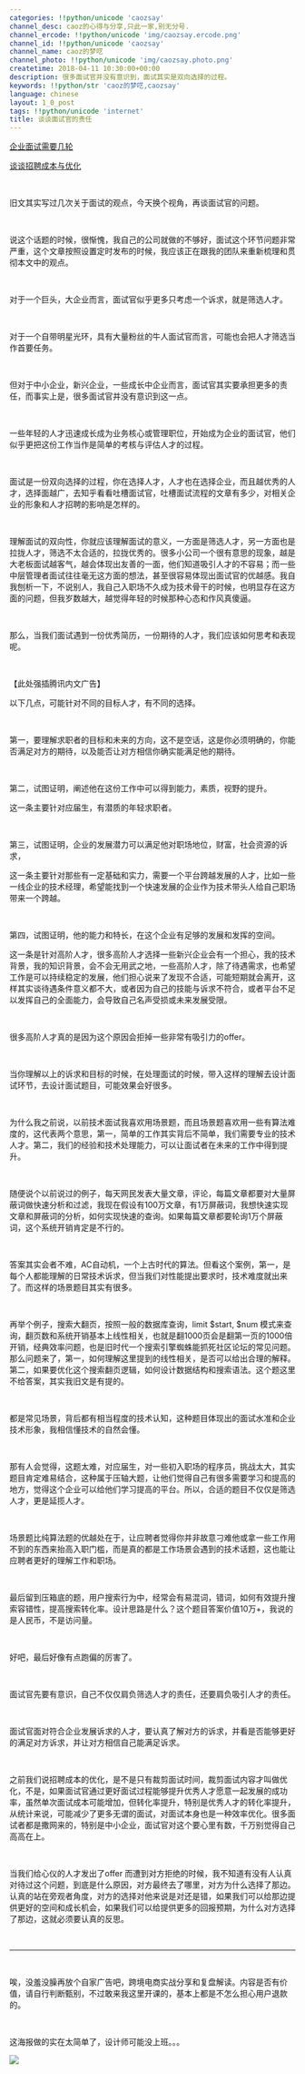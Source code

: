 ```yaml
---
categories: !!python/unicode 'caozsay'
channel_desc: caoz的心得与分享,只此一家,别无分号.
channel_ercode: !!python/unicode 'img/caozsay.ercode.png'
channel_id: !!python/unicode 'caozsay'
channel_name: caoz的梦呓
channel_photo: !!python/unicode 'img/caozsay.photo.png'
createtime: 2018-04-11 10:30:00+00:00
description: 很多面试官并没有意识到，面试其实是双向选择的过程。
keywords: !!python/str 'caoz的梦呓,caozsay'
language: chinese
layout: 1_0_post
tags: !!python/unicode 'internet'
title: 谈谈面试官的责任
---
```

<div class="rich_media_content" id="js_content">
<p>
<a href="http://mp.weixin.qq.com/s?__biz=MzI0MjA1Mjg2Ng==&amp;mid=2649867477&amp;idx=1&amp;sn=2dff0f88aec82c52a05d61cb0dd60089&amp;chksm=f1075eb8c670d7ae3e95591c761b0257604abc800b179cccbba419002c37f42da98cb00e892b&amp;scene=21#wechat_redirect" target="_blank">
          企业面试需要几轮
         </a>
<br/>
</p>
<p>
<a href="http://mp.weixin.qq.com/s?__biz=MzI0MjA1Mjg2Ng==&amp;mid=2649867653&amp;idx=1&amp;sn=e86ac7f910a3cbbb5a8ea1898230ff83&amp;chksm=f1075fe8c670d6fe5763c75ea3778d809f916ce6d4571e59f962892cb7adea8dfe45317d85f7&amp;scene=21#wechat_redirect" target="_blank">
          谈谈招聘成本与优化
         </a>
<br/>
</p>
<p>
<br/>
</p>
<p>
         旧文其实写过几次关于面试的观点，今天换个视角，再谈面试官的问题。
        </p>
<p>
<br/>
</p>
<p>
         说这个话题的时候，很惭愧，我自己的公司就做的不够好，面试这个环节问题非常严重，这个文章按照设置定时发布的时候，我应该正在跟我的团队来重新梳理和贯彻本文中的观点。
        </p>
<p>
<br/>
</p>
<p>
         对于一个巨头，大企业而言，面试官似乎更多只考虑一个诉求，就是筛选人才。
        </p>
<p>
<br/>
</p>
<p>
         对于一个自带明星光环，具有大量粉丝的牛人面试官而言，可能也会把人才筛选当作首要任务。
        </p>
<p>
<br/>
</p>
<p>
         但对于中小企业，新兴企业，一些成长中企业而言，面试官其实要承担更多的责任，而事实上是，很多面试官并没有意识到这一点。
        </p>
<p>
<br/>
</p>
<p>
         一些年轻的人才迅速成长成为业务核心或管理职位，开始成为企业的面试官，他们似乎更把这份工作当作是简单的考核与评估人才的过程。
        </p>
<p>
<br/>
</p>
<p>
         面试是一份双向选择的过程，你在选择人才，人才也在选择企业，而且越优秀的人才，选择面越广，去知乎看看吐槽面试官，吐槽面试流程的文章有多少，对相关企业的形象和人才招聘的影响是怎样的。
        </p>
<p>
<br/>
</p>
<p>
         理解面试的双向性，你就应该理解面试的意义，一方面是筛选人才，另一方面也是拉拢人才，筛选不太合适的，拉拢优秀的。很多小公司一个很有意思的现象，越是大老板面试越客气，越会体现出友善的一面，他们知道吸引人才的不容易；而一些中层管理者面试往往毫无这方面的想法，甚至很容易体现出面试官的优越感。我自我刨析一下，不说别人，我自己入职场不久成为技术骨干的时候，也明显存在这方面的问题，但我岁数越大，越觉得年轻的时候那种心态和作风真傻逼。
        </p>
<p>
<br/>
</p>
<p>
         那么，当我们面试遇到一份优秀简历，一份期待的人才，我们应该如何思考和表现呢。
        </p>
<p>
<br/>
</p>
<p>
         【此处强插腾讯内文广告】
        </p>
<p>
<mpcpc class="js_cpc_area res_iframe cpc_iframe" data-category_id_list="48|32|26|1|27|28|44|45|46|39|8|3|35|41|5|31|6|7|24|37|22|11|40|47|15|36|43|16|17|21|42" js_editor_cpcad="" src="/cgi-bin/readtemplate?t=tmpl/cpc_tmpl">
</mpcpc>
</p>
<p>
         以下几点，可能针对不同的目标人才，有不同的选择。
        </p>
<p>
<br/>
</p>
<p>
         第一，要理解求职者的目标和未来的方向，这不是空话，这是你必须明确的，你能否满足对方的期待，以及能否让对方相信你确实能满足他的期待。
        </p>
<p>
<br/>
</p>
<p>
         第二，试图证明，阐述他在这份工作中可以得到能力，素质，视野的提升。
        </p>
<p>
         这一条主要针对应届生，有潜质的年轻求职者。
        </p>
<p>
<br/>
</p>
<p>
         第三，试图证明，企业的发展潜力可以满足他对职场地位，财富，社会资源的诉求，
        </p>
<p>
         这一条主要针对那些有一定基础和实力，需要一个平台跨越发展的人才，比如一些一线企业的技术经理，希望能找到一个快速发展的企业作为技术带头人给自己职场带来一个跨越。
        </p>
<p>
<br/>
</p>
<p>
         第四，试图证明，他的能力和特长，在这个企业有足够的发展和发挥的空间。
        </p>
<p>
         这一条是针对高阶人才，很多高阶人才选择一些新兴企业会有一个担心，我的技术背景，我的知识背景，会不会无用武之地，一些高阶人才，除了待遇需求，也希望工作是可以持续稳定的发展，他们担心说来了发现不合适，可能短期就会离开，这样其实谈待遇条件意义都不大，或者因为自己的技能与诉求不符合，或者平台不足以发挥自己的全面能力，会导致自己名声受损或未来发展受限。
        </p>
<p>
<br/>
</p>
<p>
         很多高阶人才真的是因为这个原因会拒掉一些非常有吸引力的offer。
        </p>
<p>
<br/>
</p>
<p>
         当你理解以上的诉求和目标的时候，在处理面试的时候，带入这样的理解去设计面试环节，去设计面试题目，可能效果会好很多。
        </p>
<p>
<br/>
</p>
<p>
         为什么我之前说，以前技术面试我喜欢用场景题，而且场景题喜欢用一些有算法难度的，这代表两个意思，第一，简单的工作其实背后不简单，我们需要专业的技术人才。第二，我们的经验和技术处理能力，可以让面试者在未来的工作中得到提升。
        </p>
<p>
<br/>
</p>
<p>
         随便说个以前说过的例子，每天网民发表大量文章，评论，每篇文章都要对大量屏蔽词做快速分析和过滤，我现在假设有100万文章，有1万屏蔽词，我想快速实现文章和屏蔽词的分析，如何实现快速的查询。如果每篇文章都要轮询1万个屏蔽词，这个系统开销肯定是不行的。
        </p>
<p>
<br/>
</p>
<p>
         答案其实会者不难，AC自动机，一个上古时代的算法。但看这个案例，第一，是每个人都能理解的日常技术诉求，但当我们对性能提出要求时，技术难度就出来了。而这样的场景题目其实有很多。
        </p>
<p>
<br/>
</p>
<p>
         再举个例子，搜索大翻页，按照一般的数据库查询，limit $start, $num 模式来查询，翻页数和系统开销基本上线性相关，也就是翻1000页会是翻第一页的1000倍开销，经典效率问题，也是旧时代一个搜索引擎蜘蛛能抓死社区论坛的常见问题。那么问题来了，第一，如何理解这里提到的线性相关，是否可以给出合理的解释。第二，如果要优化这个搜索翻页逻辑，如何设计数据结构和搜索语法。这个题这里不给答案，其实我旧文是有提的。
        </p>
<p>
<br/>
</p>
<p>
         都是常见场景，背后都有相当程度的技术认知，这种题目体现出的面试水准和企业技术形象，我相信懂技术的自然会懂。
        </p>
<p>
<br/>
</p>
<p>
         那有人会觉得，这题太难，对应届生，对一些初入职场的程序员，挑战太大，其实题目肯定难易结合，这种属于压轴大题，让他们觉得自己有很多需要学习和提高的地方，觉得这个企业可以给他们学习提高的平台。所以，合适的题目不仅仅是筛选人才，更是延揽人才。
        </p>
<p>
<br/>
</p>
<p>
         场景题比纯算法题的优越处在于，让应聘者觉得你并非故意刁难他或拿一些工作用不到的东西来抬高入职门槛，而是真的都是工作场景会遇到的技术话题，这也能让应聘者更好的理解工作和职场。
        </p>
<p>
<br/>
</p>
<p>
         最后留到压箱底的题，用户搜索行为中，经常会有易混词，错词，如何有效提升搜索容错性，提高搜索转化率。设计思路是什么？这个题目答案价值10万+，我说的是人民币，不是访问量。
        </p>
<p>
<br/>
</p>
<p>
         好吧，最后好像有点跑偏的厉害了。
        </p>
<p>
<br/>
</p>
<p>
         面试官先要有意识，自己不仅仅肩负筛选人才的责任，还要肩负吸引人才的责任。
        </p>
<p>
<br/>
</p>
<p>
         面试官面对符合企业发展诉求的人才，要认真了解对方的诉求，并看是否能够更好的满足对方诉求，并让对方相信自己能满足诉求。
        </p>
<p>
<br/>
</p>
<p>
         之前我们说招聘成本的优化，是不是只有裁剪面试时间，裁剪面试内容才叫做优化，不是，如果面试官通过更好面试过程能够提升优秀人才愿意一起发展的成功率，虽然单次面试成本可能增加，但转化率提升，特别是优秀人才的转化率提升，从统计来说，可能减少了更多无谓的面试，对面试本身也是一种效率优化。很多面试者都是撒网来的，特别是中小企业，面试官对这个要心里有数，千万别觉得自己高高在上。
        </p>
<p>
<br/>
</p>
<p>
         当我们给心仪的人才发出了offer 而遭到对方拒绝的时候，我不知道有没有人认真对待过这个问题，到底是什么原因，对方最终去了哪里，对方为什么选择了那边。认真的站在旁观者角度，对方的选择对他来说是对还是错，如果我们可以给那边提供更好的空间和成长机会，如果我们可以给提供更多的回报预期，为什么对方选择了那边，这就必须要认真的反思。
        </p>
<p>
<br/>
</p>
<hr/>
<p>
<br/>
</p>
<p>
         唉，没羞没臊再放个自家广告吧，跨境电商实战分享和复盘解读。内容是否有价值，请自行判断甄别，不过敢来我这里开课的，基本上都是不怎么担心用户退款的。
        </p>
<p>
<br/>
</p>
<p>
         这海报做的实在太简单了，设计师可能没上班。。。
        </p>
<p>
<img class="" data-copyright="0" data-ratio="1.7786666666666666" data-s="300,640" data-src="" data-type="jpeg" data-w="750" src="{{ '/img/nBKX0s8fer2HODMz410OKHYP3EhMqFhopBsR1PoNh7b1IXJK3luLMYialzNTGvicKn0R4XVDSHw9S4mz9eGh6PzQ.jpeg' | prepend: site.img | replace: '//','/' }}" style=""/>
</p>
<p>
<br/>
</p>
</div>